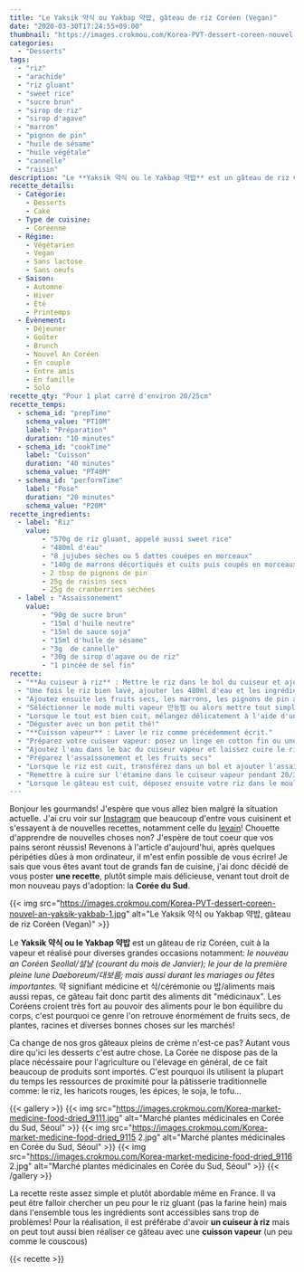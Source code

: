```yaml
---
title: "Le Yaksik 약식 ou Yakbap 약밥, gâteau de riz Coréen (Vegan)"
date: "2020-03-30T17:24:55+09:00"
thumbnail: "https://images.crokmou.com/Korea-PVT-dessert-coreen-nouvel-an-yaksik-yakbab-2.jpg"
categories:
  - "Desserts"
tags:
  - "riz"
  - "arachide"
  - "riz gluant"
  - "sweet rice"
  - "sucre brun"
  - "sirop de riz"
  - "sirop d'agave"
  - "marron"
  - "pignon de pin"
  - "huile de sésame"
  - "huile végétale"
  - "cannelle"
  - "raisin"
description: "Le **Yaksik 약식 ou le Yakbap 약밥** est un gâteau de riz Coréen, cuit à la vapeur et réalisé pour diverses grandes occasions! Il se compose de riz vapeur sucré et de fruits secs. 약 signifiant médicine et 식 cérémonie ou 밥 aliments/repas, ce gâteau fait donc partit des aliments dit médicinaux"
recette_details:
  - Catégorie:
    - Desserts
    - Cake
  - Type de cuisine:
    - Coréenne 
  - Régime:
    - Végétarien
    - Vegan
    - Sans lactose
    - Sans oeufs
  - Saison:
    - Automne
    - Hiver
    - Été
    - Printemps
  - Évènement:
    - Déjeuner
    - Goûter
    - Brunch
    - Nouvel An Coréen
    - En couple
    - Entre amis
    - En famille
    - Solo
recette_qty: "Pour 1 plat carré d'environ 20/25cm"
recette_temps:
  - schema_id: "prepTime"
    schema_value: "PT10M"
    label: "Préparation"
    duration: "10 minutes"
  - schema_id: "cookTime"
    label: "Cuisson"
    duration: "40 minutes"
    schema_value: "PT40M"
  - schema_id: "performTime"
    label: "Pose"
    duration: "20 minutes"
    schema_value: "P20M"
recette_ingredients:   
  - label: "Riz"
    value:
        - "570g de riz gluant, appelé aussi sweet rice"
        - "480ml d'eau"
        - "8 jujubes sèches ou 5 dattes couépes en morceaux"
        - "140g de marrons décortiqués et cuits puis coupés en morceaux"
        - 2 tbsp de pignons de pin
        - 25g de raisins secs
        - 25g de cranberries séchées
  - label : "Assaissonement"
    value:
        - "90g de sucre brun"
        - "15ml d'huile neutre"
        - "15ml de sauce soja"
        - "15ml d'huile de sésame"
        - "3g  de cannelle"
        - "30g de sirop d'agave ou de riz"
        - "1 pincée de sel fin"
recette:
  - "**Au cuiseur à riz** : Mettre le riz dans le bol du cuiseur et ajouter de l'eau du robinet: Il faut laver le riz. Pour cela ajouter de l'eau sur le riz, mélangez bien à l'aide de vos mains et jetez l'eau "sale" (ou alors gardez la pour faire un délicieux bouillon). Répétez l'opération deux fois"
  - "Une fois le riz bien lavé, ajouter les 480ml d'eau et les ingrédients de l'assaissonement. Mélangez bien"
  - "Ajoutez ensuite les fruits secs, les marrons, les pignons de pin ainsi que les dattes ou jujube. Faites en sorte que cela soit reparti de manière égale dans le bol du cuiseur à riz"
  - "Séléctionner le mode multi vapeur 만능찜 ou alors mettre tout simplement 35/40minutes"
  - "Lorsque le tout est bien cuit, mélangez délicatement à l'aide d'une cuillère à riz. Déposez ensuite votre riz dans un moule carré préalablement filmé. Tassez le riz ppuis laissez refroidir 20/30 minutes"
  - "Déguster avec un bon petit thé!"
  - "**Cuisson vapeur** : Laver le riz comme précédemment écrit."
  - "Préparez votre cuiseur vapeur: posez un linge en cotton fin ou une étamine afin d'y déposer par dessus le riz péralablement lavé."
  - "Ajoutez l'eau dans le bac du cuiseur vapeur et laissez cuire le riz pendant 30 minutes environ"
  - "Préparez l'assaissonement et les fruits secs"
  - "Lorsque le riz est cuit, transférez dans un bol et ajouter l'assaissonement et les fruits secs. Bien mélanger à l'aide d'une spatule"
  - "Remettre à cuire sur l'étamine dans le cuiseur vapeur pendant 20/30 minutes environ"
  - "Lorsque le gâteau est cuit, déposez ensuite votre riz dans le moule filmé comme expliqué dans le point n°5
---
```


Bonjour les gourmands! J'espère que vous allez bien malgré la situation actuelle. J'ai cru voir sur <a href="https://www.instagram.com/crokmou.veg/" target="_blank">Instagram</a> que beaucoup d'entre vous cuisinent et s'essayent à de nouvelles recettes, notamment celle du <a href="https://crokmou.com/2014/06/levain-fait-maison/" target="_blank">levain</a>! Chouette d'apprendre de nouvelles choses non? J'espère de tout coeur que vos pains seront réussis! 
Revenons à l'article d'aujourd'hui, après quelques péripéties dûes à mon ordinateur, il m'est enfin possible de vous écrire! Je sais que vous êtes avant tout de grands fan de cuisine, j'ai donc décidé de vous poster **une recette**, plutôt simple mais délicieuse, venant tout droit de mon nouveau pays d'adoption: la **Corée du Sud**.

{{< img src="https://images.crokmou.com/Korea-PVT-dessert-coreen-nouvel-an-yaksik-yakbab-1.jpg" alt="Le Yaksik 약식 ou Yakbap 약밥, gâteau de riz Coréen (Vegan)" >}}

Le **Yaksik 약식 ou le Yakbap 약밥** est un gâteau de riz Coréen, cuit à la vapeur et réalisé pour diverses grandes occasions notamment: *le nouveau an Coréen Seollal/설날 (courant du mois de Janvier); le jour de la première pleine lune Daeboreum/대보름; mais aussi durant les mariages ou fêtes importantes.*
약 signifiant médicine et 식/cérémonie ou 밥/aliments mais aussi repas, ce gâteau fait donc partit des aliments dit "médicinaux". Les Coréens croient très fort au pouvoir des aliments pour le bon équilibre du corps, c'est pourquoi ce genre l'on retrouve énormément de fruits secs, de plantes, racines et diverses bonnes choses sur les marchés!

Ca change de nos gros gâteaux pleins de crème n'est-ce pas? Autant vous dire qu'ici les desserts c'est autre chose. La Corée ne dispose pas de la place nécéssaire pour l'agriculture ou l'élevage en général, de ce fait beaucoup de produits sont importés. C'est pourquoi ils utilisent la plupart du temps les ressources de proximité pour la pâtisserie traditionnelle comme: le riz, les haricots rouges, les épices, le soja, le tofu...

{{< gallery >}}
  {{< img src="https://images.crokmou.com/Korea-market-medicine-food-dried_9111.jpg" alt="Marché plantes médicinales en Corée du Sud, Séoul" >}}
  {{< img src="https://images.crokmou.com/Korea-market-medicine-food-dried_9115 2.jpg" alt="Marché plantes médicinales en Corée du Sud, Séoul" >}}
  {{< img src="https://images.crokmou.com/Korea-market-medicine-food-dried_9116 2.jpg" alt="Marché plantes médicinales en Corée du Sud, Séoul" >}}
{{< /gallery >}}

La recette reste assez simple et plutôt abordable même en France. Il va peut être falloir chercher un peu pour le riz gluant (pas la farine hein) mais dans l'ensemble tous les ingrédients sont accessibles sans trop de problèmes!
Pour la réalisation, il est préférabe d'avoir **un cuiseur à riz** mais on peut tout aussi bien réaliser ce gâteau avec une **cuisson vapeur** (un peu comme le couscous)

{{< recette >}}